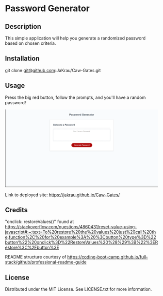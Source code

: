 # Password Generator 

## Description

This simple application will help you generate a randomized password based on chosen criteria. 


## Installation

git clone git@github.com:JaKrau/Caw-Gates.git

## Usage

Press the big red button, follow the prompts, and you'll have a random password!
  
   ![site screenshot](/assets/images/PasswordGenerator.png?raw=true "nav items")
   
Link to deployed site: https://jakrau.github.io/Caw-Gates/

## Credits

"onclick: restoreValues()" found at https://stackoverflow.com/questions/4860431/reset-value-using-javascript#:~:text=To%20restore%20the%20values%20just%20call%20the,function%2C%20for%20example%3A%20%3Cbutton%20type%3D%22button%22%20onclick%3D%22RestoreValues%20%28%29%3B%22%3ERestore%3C%2Fbutton%3E

README structure courtesy of https://coding-boot-camp.github.io/full-stack/github/professional-readme-guide

## License

Distributed under the MIT License. See LICENSE.txt for more information.

